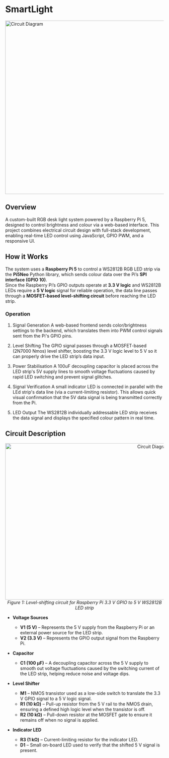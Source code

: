 # SmartLight

<p align="left">
  <img width="550" height="550" alt="Circuit Diagram" src="https://github.com/user-attachments/assets/2446951b-d3e7-4051-83c8-dcf5127e9f80" />
</p>

## Overview

A custom-built RGB desk light system powered by a Raspberry Pi 5, designed to control brightness and colour via a web-based interface. This project combines electrical circuit design with full-stack development, enabling real-time LED control using JavaScript, GPIO PWM, and a responsive UI.

## How it Works

The system uses a **Raspberry Pi 5** to control a WS2812B RGB LED strip via the **Pi5Neo** Python library, which sends colour data over the Pi’s **SPI interface (GPIO 10)**.  
Since the Raspberry Pi’s GPIO outputs operate at **3.3 V logic** and WS2812B LEDs require a **5 V logic** signal for reliable operation, the data line passes through a **MOSFET-based level-shifting circuit** before reaching the LED strip.

### Operation

1. Signal Generation
   A web-based frontend sends color/brightness settings to the backend, which translates them into PWM control signals sent from the Pi's GPIO pins.

2. Level Shifting
  The GPIO signal passes through a MOSFET-based (2N7000 Nmos) level shifter, boosting the 3.3 V logic level to 5 V so it can properly drive the LED strip’s data input.
   
3. Power Stabilisation
   A 100uF decoupling capacitor is placed across the LED strip's 5V supply lines to smooth voltage fluctuations caused by rapid LED switching and prevent signal glitches.
   
4. Signal Verification
   A small indicator LED is connected in parallel with the LEd strip's data line (via a current-limiting resistor). This allows quick visual confirmation that the 5V data signal is being transmitted correctly from the Pi.
  
7. LED Output
   The WS2812B individually addressable LED strip receives the data signal and displays the specified colour pattern in real time.

## Circuit Description

<p align="center">
  <img width="926" height="496" alt="Circuit Diagram" src="https://github.com/user-attachments/assets/07364ecf-89cb-4cb4-a9e7-a2878bb56097" />
  <br>
  <em>Figure 1: Level-shifting circuit for Raspberry Pi 3.3 V GPIO to 5 V WS2812B LED strip</em>
</p>

- **Voltage Sources**
  - **V1 (5 V)** – Represents the 5 V supply from the Raspberry Pi or an external power source for the LED strip.  
  - **V2 (3.3 V)** – Represents the GPIO output signal from the Raspberry Pi.

- **Capacitor**
  - **C1 (100 µF)** – A decoupling capacitor across the 5 V supply to smooth out voltage fluctuations caused by the switching current of the LED strip, helping reduce noise and voltage dips.

- **Level Shifter**
  - **M1** – NMOS transistor used as a low-side switch to translate the 3.3 V GPIO signal to a 5 V logic signal.  
  - **R1 (10 kΩ)** – Pull-up resistor from the 5 V rail to the NMOS drain, ensuring a defined high logic level when the transistor is off.  
  - **R2 (10 kΩ)** – Pull-down resistor at the MOSFET gate to ensure it remains off when no signal is applied.

- **Indicator LED**
  - **R3 (1 kΩ)** – Current-limiting resistor for the indicator LED.  
  - **D1** – Small on-board LED used to verify that the shifted 5 V signal is present.